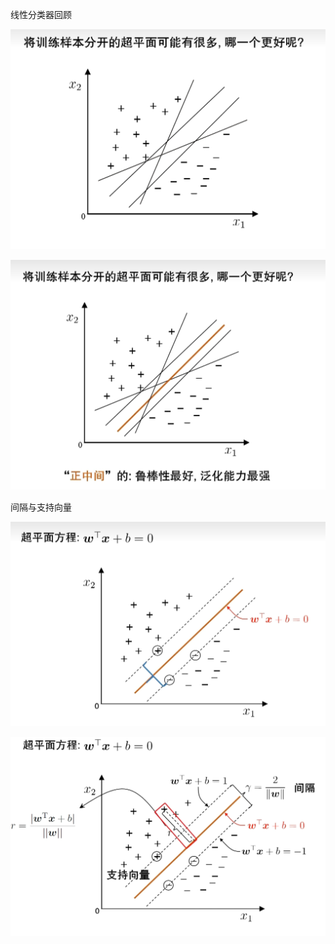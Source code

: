 线性分类器回顾

![image-20241126145429210](60-1-%E6%94%AF%E6%8C%81%E5%90%91%E9%87%8F%E6%9C%BA%E5%9F%BA%E6%9C%AC%E5%9E%8B.assets/image-20241126145429210.png)

![image-20241126145442960](60-1-%E6%94%AF%E6%8C%81%E5%90%91%E9%87%8F%E6%9C%BA%E5%9F%BA%E6%9C%AC%E5%9E%8B.assets/image-20241126145442960.png)

间隔与支持向量

![image-20241126150152765](60-1-%E6%94%AF%E6%8C%81%E5%90%91%E9%87%8F%E6%9C%BA%E5%9F%BA%E6%9C%AC%E5%9E%8B.assets/image-20241126150152765.png)

![image-20241126150309512](60-1-%E6%94%AF%E6%8C%81%E5%90%91%E9%87%8F%E6%9C%BA%E5%9F%BA%E6%9C%AC%E5%9E%8B.assets/image-20241126150309512.png)











